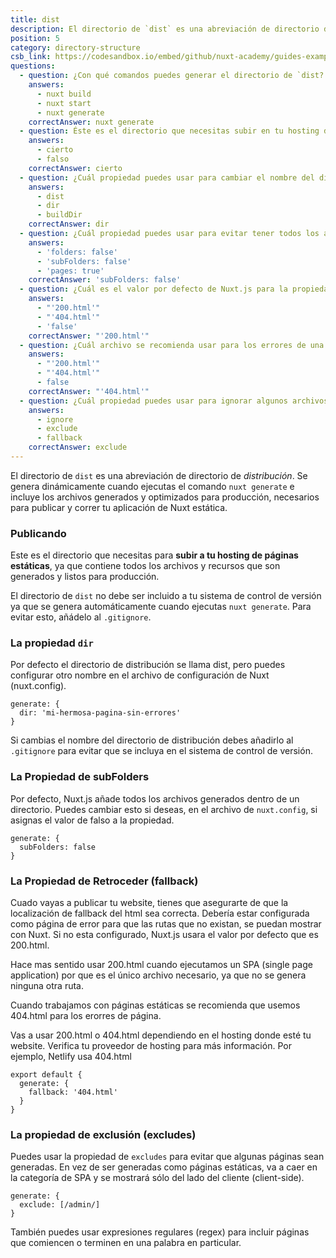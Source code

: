 ```yaml
---
title: dist
description: El directorio de `dist` es una abreviación de directorio de *distribución*. Se genera dinámicamente cuando ejecutas el comando `nuxt generate` e incluye los archivos generados y optimizados para producción, necesarios para publicar y correr tu aplicación de Nuxt estática.
position: 5
category: directory-structure
csb_link: https://codesandbox.io/embed/github/nuxt-academy/guides-examples/tree/master/04_directory_structure/05_dist?fontsize=14&hidenavigation=1&theme=dark
questions:
  - question: ¿Con qué comandos puedes generar el directorio de `dist?
    answers:
      - nuxt build
      - nuxt start
      - nuxt generate
    correctAnswer: nuxt generate
  - question: Éste es el directorio que necesitas subir en tu hosting de websites estáticos
    answers:
      - cierto
      - falso
    correctAnswer: cierto
  - question: ¿Cuál propiedad puedes usar para cambiar el nombre del directorio `dist`?
    answers:
      - dist
      - dir
      - buildDir
    correctAnswer: dir
  - question: ¿Cuál propiedad puedes usar para evitar tener todos los archivos generados dentro de un directorio?
    answers:
      - 'folders: false'
      - 'subFolders: false'
      - 'pages: true'
    correctAnswer: 'subFolders: false'
  - question: ¿Cuál es el valor por defecto de Nuxt.js para la propiedad de retroceder (fallback)?
    answers:
      - "'200.html'"
      - "'404.html'"
      - 'false'
    correctAnswer: "'200.html'"
  - question: ¿Cuál archivo se recomienda usar para los errores de una página generada estáticamente?
    answers:
      - "'200.html'"
      - "'404.html'"
      - false
    correctAnswer: "'404.html'"
  - question: ¿Cuál propiedad puedes usar para ignorar algunos archivos para que no sean generados estáticamente?
    answers:
      - ignore
      - exclude
      - fallback
    correctAnswer: exclude
---
```


El directorio de `dist` es una abreviación de directorio de _distribución_. Se genera dinámicamente cuando ejecutas el comando `nuxt generate` e incluye los archivos generados y optimizados para producción, necesarios para publicar y correr tu aplicación de Nuxt estática.

### Publicando

Este es el directorio que necesitas para **subir a tu hosting de páginas estáticas**, ya que contiene todos los archivos y recursos que son generados y listos para producción.

<base-alert>

El directorio de `dist` no debe ser incluido a tu sistema de control de versión ya que se genera automáticamente cuando ejecutas `nuxt generate`. Para evitar esto, añádelo al `.gitignore`.

</base-alert>

### La propiedad `dir`

Por defecto el directorio de distribución se llama dist, pero puedes configurar otro nombre en el archivo de configuración de Nuxt (nuxt.config).

```js{}[nuxt.config.js]
generate: {
  dir: 'mi-hermosa-pagina-sin-errores'
}
```

<base-alert>

Si cambias el nombre del directorio de distribución debes añadirlo al `.gitignore` para evitar que se incluya en el sistema de control de versión.

</base-alert>

### La Propiedad de subFolders

Por defecto, Nuxt.js añade todos los archivos generados dentro de un directorio. Puedes cambiar esto si deseas, en el archivo de `nuxt.config`, si asignas el valor de falso a la propiedad.

```js{}[nuxt.config.js]
generate: {
  subFolders: false
}
```

### La Propiedad de Retroceder (fallback)

Cuado vayas a publicar tu website, tienes que asegurarte de que la localización de fallback del html sea correcta. Debería estar configurada como página de error para que las rutas que no existan, se puedan mostrar con Nuxt. Si no esta configurado, Nuxt.js usara el valor por defecto que es 200.html.

Hace mas sentido usar 200.html cuando ejecutamos un SPA (single page application) por que es el único archivo necesario, ya que no se genera ninguna otra ruta.

Cuando trabajamos con páginas estáticas se recomienda que usemos 404.html para los erorres de página.

<base-alert>

Vas a usar 200.html o 404.html dependiendo en el hosting donde esté tu website. Verifica tu proveedor de hosting para más información. Por ejemplo, Netlify usa 404.html

</base-alert>

```js{}[nuxt.config.js]
export default {
  generate: {
    fallback: '404.html'
  }
}
```

### La propiedad de exclusión (excludes)

Puedes usar la propiedad de `excludes` para evitar que algunas páginas sean generadas. En vez de ser generadas como páginas estáticas, va a caer en la categoría de SPA y se mostrará sólo del lado del cliente (client-side).

```js{}[nuxt.config.js]
generate: {
  exclude: [/admin/]
}
```

<base-alert type="info">

También puedes usar expresiones regulares (regex) para incluir páginas que comiencen o terminen en una palabra en particular.

</base-alert>

<app-modal>
  <code-sandbox  :src="csb_link"></code-sandbox>
</app-modal>

<quiz :questions="questions"></quiz>
